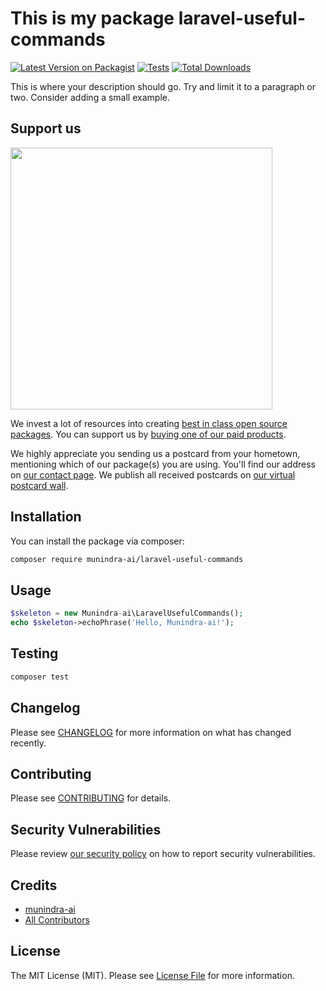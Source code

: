 # This is my package laravel-useful-commands

[![Latest Version on Packagist](https://img.shields.io/packagist/v/munindra-ai/laravel-useful-commands.svg?style=flat-square)](https://packagist.org/packages/munindra-ai/laravel-useful-commands)
[![Tests](https://img.shields.io/github/actions/workflow/status/munindra-ai/laravel-useful-commands/run-tests.yml?branch=main&label=tests&style=flat-square)](https://github.com/munindra-ai/laravel-useful-commands/actions/workflows/run-tests.yml)
[![Total Downloads](https://img.shields.io/packagist/dt/munindra-ai/laravel-useful-commands.svg?style=flat-square)](https://packagist.org/packages/munindra-ai/laravel-useful-commands)

This is where your description should go. Try and limit it to a paragraph or two. Consider adding a small example.

## Support us

[<img src="https://github-ads.s3.eu-central-1.amazonaws.com/laravel-useful-commands.jpg?t=1" width="419px" />](https://spatie.be/github-ad-click/laravel-useful-commands)

We invest a lot of resources into creating [best in class open source packages](https://spatie.be/open-source). You can support us by [buying one of our paid products](https://spatie.be/open-source/support-us).

We highly appreciate you sending us a postcard from your hometown, mentioning which of our package(s) you are using. You'll find our address on [our contact page](https://spatie.be/about-us). We publish all received postcards on [our virtual postcard wall](https://spatie.be/open-source/postcards).

## Installation

You can install the package via composer:

```bash
composer require munindra-ai/laravel-useful-commands
```

## Usage

```php
$skeleton = new Munindra-ai\LaravelUsefulCommands();
echo $skeleton->echoPhrase('Hello, Munindra-ai!');
```

## Testing

```bash
composer test
```

## Changelog

Please see [CHANGELOG](CHANGELOG.md) for more information on what has changed recently.

## Contributing

Please see [CONTRIBUTING](https://github.com/spatie/.github/blob/main/CONTRIBUTING.md) for details.

## Security Vulnerabilities

Please review [our security policy](../../security/policy) on how to report security vulnerabilities.

## Credits

- [munindra-ai](https://github.com/munindra-ai)
- [All Contributors](../../contributors)

## License

The MIT License (MIT). Please see [License File](LICENSE.md) for more information.
